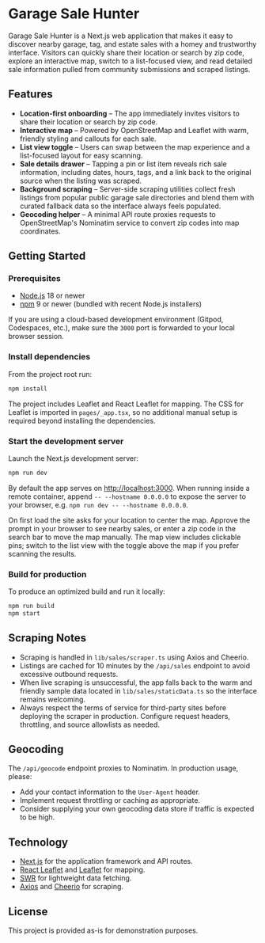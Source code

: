 # Garage Sale Hunter

Garage Sale Hunter is a Next.js web application that makes it easy to discover nearby garage, tag, and estate sales with a homey and trustworthy interface. Visitors can quickly share their location or search by zip code, explore an interactive map, switch to a list-focused view, and read detailed sale information pulled from community submissions and scraped listings.

## Features

- **Location-first onboarding** – The app immediately invites visitors to share their location or search by zip code.
- **Interactive map** – Powered by OpenStreetMap and Leaflet with warm, friendly styling and callouts for each sale.
- **List view toggle** – Users can swap between the map experience and a list-focused layout for easy scanning.
- **Sale details drawer** – Tapping a pin or list item reveals rich sale information, including dates, hours, tags, and a link back to the original source when the listing was scraped.
- **Background scraping** – Server-side scraping utilities collect fresh listings from popular public garage sale directories and blend them with curated fallback data so the interface always feels populated.
- **Geocoding helper** – A minimal API route proxies requests to OpenStreetMap&apos;s Nominatim service to convert zip codes into map coordinates.

## Getting Started

### Prerequisites

- [Node.js](https://nodejs.org/) 18 or newer
- [npm](https://www.npmjs.com/) 9 or newer (bundled with recent Node.js installers)

If you are using a cloud-based development environment (Gitpod, Codespaces, etc.), make sure the `3000` port is forwarded to your
local browser session.

### Install dependencies

From the project root run:

```bash
npm install
```

The project includes Leaflet and React Leaflet for mapping. The CSS for Leaflet is imported in `pages/_app.tsx`, so no additional
manual setup is required beyond installing the dependencies.

### Start the development server

Launch the Next.js development server:

```bash
npm run dev
```

By default the app serves on [http://localhost:3000](http://localhost:3000). When running inside a remote container, append
`-- --hostname 0.0.0.0` to expose the server to your browser, e.g. `npm run dev -- --hostname 0.0.0.0`.

On first load the site asks for your location to center the map. Approve the prompt in your browser to see nearby sales, or enter a
zip code in the search bar to move the map manually. The map view includes clickable pins; switch to the list view with the toggle
above the map if you prefer scanning the results.

### Build for production

To produce an optimized build and run it locally:

```bash
npm run build
npm start
```

## Scraping Notes

- Scraping is handled in `lib/sales/scraper.ts` using Axios and Cheerio.
- Listings are cached for 10 minutes by the `/api/sales` endpoint to avoid excessive outbound requests.
- When live scraping is unsuccessful, the app falls back to the warm and friendly sample data located in `lib/sales/staticData.ts` so the interface remains welcoming.
- Always respect the terms of service for third-party sites before deploying the scraper in production. Configure request headers, throttling, and source allowlists as needed.

## Geocoding

The `/api/geocode` endpoint proxies to Nominatim. In production usage, please:

- Add your contact information to the `User-Agent` header.
- Implement request throttling or caching as appropriate.
- Consider supplying your own geocoding data store if traffic is expected to be high.

## Technology

- [Next.js](https://nextjs.org/) for the application framework and API routes.
- [React Leaflet](https://react-leaflet.js.org/) and [Leaflet](https://leafletjs.com/) for mapping.
- [SWR](https://swr.vercel.app/) for lightweight data fetching.
- [Axios](https://axios-http.com/) and [Cheerio](https://cheerio.js.org/) for scraping.

## License

This project is provided as-is for demonstration purposes.
